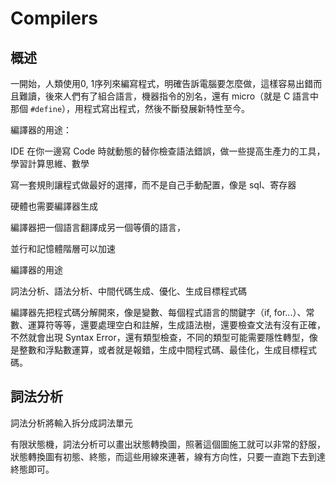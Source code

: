 # Compilers

## 概述

一開始，人類使用0, 1序列來編寫程式，明確告訴電腦要怎麼做，這樣容易出錯而且難讀，後來人們有了組合語言，機器指令的別名，還有 micro（就是 C 語言中那個 `#define`），用程式寫出程式，然後不斷發展新特性至今。

編譯器的用途：

IDE 在你一邊寫 Code 時就動態的替你檢查語法錯誤，做一些提高生產力的工具，學習計算思維、數學

寫一套規則讓程式做最好的選擇，而不是自己手動配置，像是 sql、寄存器

硬體也需要編譯器生成

編譯器把一個語言翻譯成另一個等價的語言，

並行和記憶體階層可以加速

編譯器的用途

詞法分析、語法分析、中間代碼生成、優化、生成目標程式碼

編譯器先把程式碼分解開來，像是變數、每個程式語言的關鍵字（if, for...）、常數、運算符等等，還要處理空白和註解，生成語法樹，還要檢查文法有沒有正確，不然就會出現 Syntax Error，還有類型檢查，不同的類型可能需要隱性轉型，像是整數和浮點數運算，或者就是報錯，生成中間程式碼、最佳化，生成目標程式碼。

## 詞法分析

詞法分析將輸入拆分成詞法單元

有限狀態機，詞法分析可以畫出狀態轉換圖，照著這個圖施工就可以非常的舒服，狀態轉換圖有初態、終態，而這些用線來連著，線有方向性，只要一直跑下去到達終態即可。
